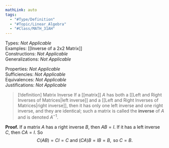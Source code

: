 ```yaml
---
mathLink: auto
tags:
  - "#Type/Definition"
  - "#Topic/Linear_Algebra"
  - "#Class/MATH_31AH"
---
```

Types: <i>Not Applicable</i>  
Examples: [[Inverse of a 2x2 Matrix]]  
Constructions: <i>Not Applicable</i>  
Generalizations: <i>Not Applicable</i>  

Properties: <i>Not Applicable</i>  
Sufficiencies: <i>Not Applicable</i>  
Equivalences: <i>Not Applicable</i>  
Justifications: <i>Not Applicable</i>  

> [!definition] Matrix Inverse
> If a [[matrix]] $A$ has both a [[Left and Right Inverses of Matrices|left inverse]] and a [[Left and Right Inverses of Matrices|right inverse]], then it has only one left inverse and one right inverse, and they are identical; such a matrix is called the **inverse** of $A$ and is denoted $A^{-1}$.

**Proof.** If a matrix $A$ has a right inverse $B$, then $AB=I$. If it has a left inverse $C$, then $CA=I$. So  
$$C(AB)=CI=C\text{ and }(CA)B=IB=B,\text{ so }C=B.$$